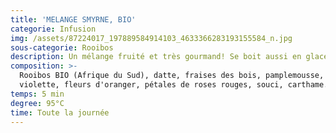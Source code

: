 ```yaml
---
title: 'MELANGE SMYRNE, BIO'
categorie: Infusion
img: /assets/87224017_197889584914103_4633366283193155584_n.jpg
sous-categorie: Rooibos
description: Un mélange fruité et très gourmand! Se boit aussi en glacé!
composition: >-
  Rooibos BIO (Afrique du Sud), datte, fraises des bois, pamplemousse, ananas,
  violette, fleurs d'oranger, pétales de roses rouges, souci, carthame.
temps: 5 min
degree: 95°C
time: Toute la journée
---
```


